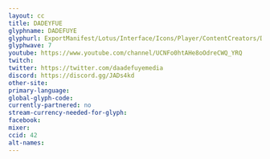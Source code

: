 ```yaml
---
layout: cc
title: DADEYFUE
glyphname: DADEFUYE
glyphurl: ExportManifest/Lotus/Interface/Icons/Player/ContentCreators/Dadefuye.png
glyphwave: 7
youtube: https://www.youtube.com/channel/UCNFo0htAHe8oOdreCWQ_YRQ
twitch:
twitter: https://twitter.com/daadefuyemedia
discord: https://discord.gg/JADs4kd
other-site:
primary-language:
global-glyph-code:
currently-partnered: no
stream-currency-needed-for-glyph:
facebook:
mixer:
ccid: 42
alt-names:
---
```

